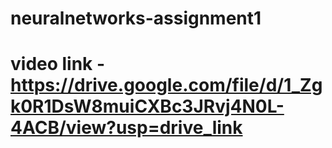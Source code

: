 # neuralnetworks-assignment1
# video link - https://drive.google.com/file/d/1_Zgk0R1DsW8muiCXBc3JRvj4N0L-4ACB/view?usp=drive_link
